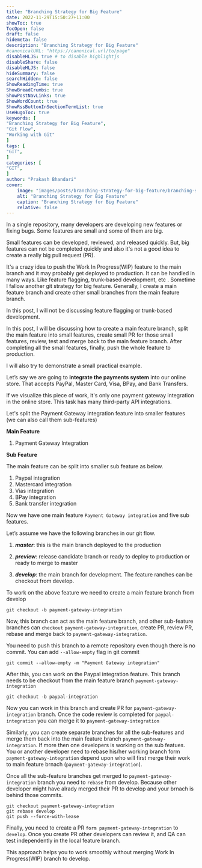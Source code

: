 ```yaml
---
title: "Branching Strategy for Big Feature"
date: 2022-11-29T15:50:27+11:00
showToc: true
TocOpen: false
draft: false
hidemeta: false
description: "Branching Strategy for Big Feature"
#canonicalURL: "https://canonical.url/to/page"
disableHLJS: true # to disable highlightjs
disableShare: false
disableHLJS: false
hideSummary: false
searchHidden: false
ShowReadingTime: true
ShowBreadCrumbs: true
ShowPostNavLinks: true
ShowWordCount: true
ShowRssButtonInSectionTermList: true
UseHugoToc: true
keywords: [
"Branching Strategy for Big Feature",
"Git Flow",
"Working with Git"
]
tags: [
"GIT",
]
categories: [
"GIT",
]
author: "Prakash Bhandari"
cover:
    image: "images/posts/branching-strategy-for-big-feature/branching-strategy-for-big-feature.png"
    alt: "Branching Strategy for Big Feature"
    caption: "Branching Strategy for Big Feature"
    relative: false
---
```


In a single repository, many developers are developing new features or fixing bugs. 
Some features are small and some of them are big.

Small features can be developed, reviewed, and released quickly. But, big features can not be completed quickly and also it's not a good idea to create a really big pull request (PR).

It's a crazy idea to push the Work In Progress(WIP) feature to the main branch and it may probably get deployed to production. It can be handled in many ways. Like feature flagging, trunk-based development, etc . Sometime I fallow another git strategy for big feature. Generally, I create a main feature branch and create other small branches from the main feature branch. 

In this post, I will not be discussing feature flagging  or trunk-based development. 


In this post, I will be discussing how to create a main feature branch, split the main feature into small features, create small PR for those small features, review, test and merge back to the main feature branch. After completing all the small features, finally, push the whole feature to production. 

I will also try to demonstrate a small practical example.

Let’s say we are going to **integrate the payments system** into our online store. That accepts PayPal, Master Card, Visa, BPay, and Bank Transfers.

If we visualize this piece of work, it's only one payment gateway integration in the online store. This task has many third-party API integrations. 

Let's split the Payment Gateway integration feature into smaller features (we can also call them sub-features)

**Main Feature**
1. Payment Gateway Integration

**Sub Feature**

The main feature can be split into smaller sub feature as below.

1. Paypal integration
2. Mastercard integration
3. Vias integration
4. BPay integration
5. Bank transfer integration  
 
Now we have one main feature `Payment Gateway integration` and five sub features.

Let’s assume we have the following branches in our git flow.

1. ***master***: this is the main branch deployed to the production

2. ***preview***:  release candidate branch or ready to deploy to production or ready to merge to master

3. ***develop***: the main branch for development. The feature ranches can be checkout from develop.


To work on the above feature we need to create a main feature branch from develop

```git
git checkout -b payment-gateway-integration 
```

Now, this branch can act as the main feature branch, and other sub-feature branches can `checkout` `payment-gateway-integration`, create PR, review PR, rebase and merge back to `payment-gateway-integration`. 

You need to push this branch to a remote repository even though there is no commit.  You can add `--allow-empty`  flag in git commit

```git
git commit --allow-empty -m "Payment Gateway integration" 
```

After this, you can work on the Paypal integration feature. This branch needs to be checkout from the main feature branch `payment-gateway-integration` 

```git
git checkout -b paypal-integration
```

Now you can work in this branch and create PR for `payment-gateway-integration` branch. Once the code review is completed for `paypal-integration` you can merge it to `payment-gateway-integration` 

Similarly, you can create separate branches for all the sub-features and merge them back into the main feature branch `payment-gateway-integration`. If more then one developers is working on the sub featues. You or another developer need to rebase his/her working branch form `payment-gateway-integration` depend upon who will first merge their work to main feature brnach (`payment-gateway-integration`).

Once all the sub-feature branches get merged to `payment-gateway-integration` branch you need to `rebase` from develop. Because other developer might have alrady merged their PR to develop and  your brnach is behind those commits.

```git
git checkout payment-gateway-integration
git rebase develop
git push --force-with-lease
```

Finally, you need to create a PR `form payment-gateway-integration` to `develop`. Once you create PR other developers can review it, and QA can test independently in the local feature branch.

This approach helps you to work smoothly without merging Work In Progress(WIP) branch to develop. 






